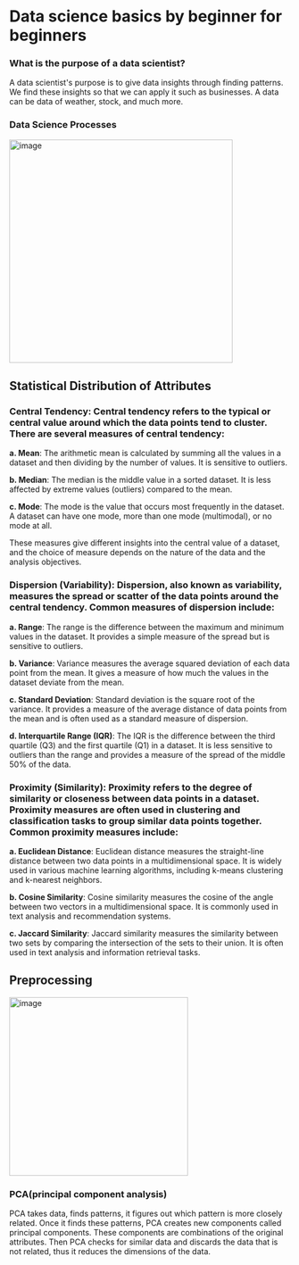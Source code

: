 # Data science basics by beginner for beginners

### What is the purpose of a data scientist?
A data scientist's purpose is to give data insights through finding patterns. We find these insights so that we can apply it such as businesses. A data can be data of weather, stock, and much more.

### Data Science Processes

<img width="400" alt="image" src="https://github.com/AbdulHadi806/AI-Advance-Notes/assets/113926529/597cb69f-6d64-4536-b71c-c836b8540219">

## Statistical Distribution of Attributes

### Central Tendency: Central tendency refers to the typical or central value around which the data points tend to cluster. There are several measures of central tendency:

**a. Mean**: The arithmetic mean is calculated by summing all the values in a dataset and then dividing by the number of values. It is sensitive to outliers.

**b. Median**: The median is the middle value in a sorted dataset. It is less affected by extreme values (outliers) compared to the mean.

**c. Mode**: The mode is the value that occurs most frequently in the dataset. A dataset can have one mode, more than one mode (multimodal), or no mode at all.

These measures give different insights into the central value of a dataset, and the choice of measure depends on the nature of the data and the analysis objectives.

### Dispersion (Variability): Dispersion, also known as variability, measures the spread or scatter of the data points around the central tendency. Common measures of dispersion include:

**a. Range**: The range is the difference between the maximum and minimum values in the dataset. It provides a simple measure of the spread but is sensitive to outliers.

**b. Variance**: Variance measures the average squared deviation of each data point from the mean. It gives a measure of how much the values in the dataset deviate from the mean.

**c. Standard Deviation**: Standard deviation is the square root of the variance. It provides a measure of the average distance of data points from the mean and is often used as a standard measure of dispersion.

**d. Interquartile Range (IQR)**: The IQR is the difference between the third quartile (Q3) and the first quartile (Q1) in a dataset. It is less sensitive to outliers than the range and provides a measure of the spread of the middle 50% of the data.

### Proximity (Similarity): Proximity refers to the degree of similarity or closeness between data points in a dataset. Proximity measures are often used in clustering and classification tasks to group similar data points together. Common proximity measures include:

**a. Euclidean Distance**: Euclidean distance measures the straight-line distance between two data points in a multidimensional space. It is widely used in various machine learning algorithms, including k-means clustering and k-nearest neighbors.

**b. Cosine Similarity**: Cosine similarity measures the cosine of the angle between two vectors in a multidimensional space. It is commonly used in text analysis and recommendation systems.

**c. Jaccard Similarity**: Jaccard similarity measures the similarity between two sets by comparing the intersection of the sets to their union. It is often used in text analysis and information retrieval tasks.



## Preprocessing

<img width="320" alt="image" src="https://github.com/AbdulHadi806/AI-Advance-Notes/assets/113926529/2dd1e2a1-6ace-45d8-9536-b5f8358da420">

### PCA(principal component analysis)
PCA takes data, finds patterns, it figures out which pattern is more closely related. Once it finds these patterns, PCA creates new components called principal components. These components are combinations of the original attributes. Then PCA checks for similar data and discards the data that is not related, thus it reduces the dimensions of the data.
